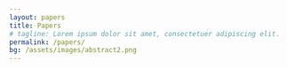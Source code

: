 ```yaml
---
layout: papers
title: Papers
# tagline: Lorem ipsum dolor sit amet, consectetuer adipiscing elit.
permalink: /papers/
bg: /assets/images/abstract2.png
---
```

